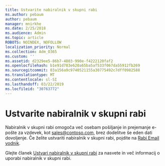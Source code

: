 ```yaml
---
title: Ustvarite nabiralnik v skupni rabi
ms.author: pebaum
author: pebaum
manager: mnirkhe
ms.date: 2/25/2018
ms.audience: Admin
ms.topic: article
ROBOTS: NOINDEX, NOFOLLOW
localization_priority: Normal
ms.collection: Adm_O365
ms.custom: ''
ms.assetid: d2329ee5-86b7-4803-990e-f4222120faf2
ms.openlocfilehash: b1e91d783e620a65ba5af533f067da55912fb269
ms.sourcegitcommit: 03a156a9c9740521155a30775492c7dff0982588
ms.translationtype: MT
ms.contentlocale: sl-SI
ms.lasthandoff: 03/22/2019
ms.locfileid: "30763772"
---
```

# <a name="create-a-shared-mailbox"></a>Ustvarite nabiralnik v skupni rabi

Nabiralnik v skupni rabi omogoča več osebam pošiljanje in prejemanje e-pošte za vzdevek, kot sales@contoso.com, brez dodelitve še eden dati dovoljenje. Če želite ustvariti nabiralnik v skupni rabi, pojdite na [Rabi Email vodnik](https://portal.office.com/adminportal/home).
  
Glejte članek [Ustvari nabiralnik v skupni rabi](https://support.office.com/article/Create-a-shared-mailbox-871a246d-3acd-4bba-948e-5de8be0544c9) za nasvete in več informacij o uporabi nabiralnik v skupni rabi. 
  

